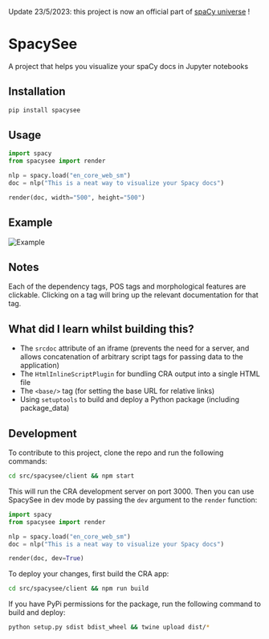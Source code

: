 Update 23/5/2023: this project is now an official part of [spaCy universe](https://spacy.io/universe/project/spacysee) !

# SpacySee

A project that helps you visualize your spaCy docs in Jupyter notebooks

## Installation

```bash
pip install spacysee
```

## Usage

```python
import spacy
from spacysee import render

nlp = spacy.load("en_core_web_sm")
doc = nlp("This is a neat way to visualize your Spacy docs")

render(doc, width="500", height="500")
```

## Example

![Example](https://raw.githubusercontent.com/moxley01/spacysee/master/screenshot.png)

## Notes

Each of the dependency tags, POS tags and morphological features are clickable. Clicking on a tag will bring up the relevant documentation for that tag.

## What did I learn whilst building this?

- The `srcdoc` attribute of an iframe (prevents the need for a server, and allows concatenation of arbitrary script tags for passing data to the application)
- The `HtmlInlineScriptPlugin` for bundling CRA output into a single HTML file
- The `<base/>` tag (for setting the base URL for relative links)
- Using `setuptools` to build and deploy a Python package (including package_data)

## Development

To contribute to this project, clone the repo and run the following commands:

```bash
cd src/spacysee/client && npm start
```

This will run the CRA development server on port 3000. Then you can use SpacySee in dev mode by passing the `dev` argument to the `render` function:

```python
import spacy
from spacysee import render

nlp = spacy.load("en_core_web_sm")
doc = nlp("This is a neat way to visualize your Spacy docs")

render(doc, dev=True)
```

To deploy your changes, first build the CRA app:

```bash
cd src/spacysee/client && npm run build
```

If you have PyPi permissions for the package, run the following command to build and deploy:

```bash
python setup.py sdist bdist_wheel && twine upload dist/*
```
